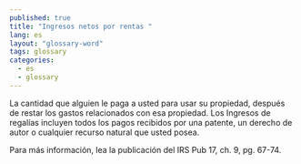 ```yaml
---
published: true
title: "Ingresos netos por rentas "
lang: es
layout: "glossary-word"
tags: glossary
categories:
  - es
  - glossary
---
```


La cantidad que alguien le paga a usted para usar su propiedad, después de restar los gastos relacionados con esa propiedad. Los Ingresos de regalías incluyen todos los pagos recibidos por una patente, un derecho de autor o cualquier recurso natural que usted posea. 

Para más información, lea la publicación del IRS Pub 17, ch. 9, pg. 67-74.
